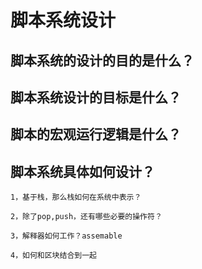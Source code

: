 # 脚本系统设计

## 脚本系统的设计的目的是什么？

## 脚本系统设计的目标是什么？

## 脚本的宏观运行逻辑是什么？
    

## 脚本系统具体如何设计？
    1，基于栈，那么栈如何在系统中表示？

    2，除了pop,push，还有哪些必要的操作符？

    3，解释器如何工作？assemable

    4，如何和区块结合到一起